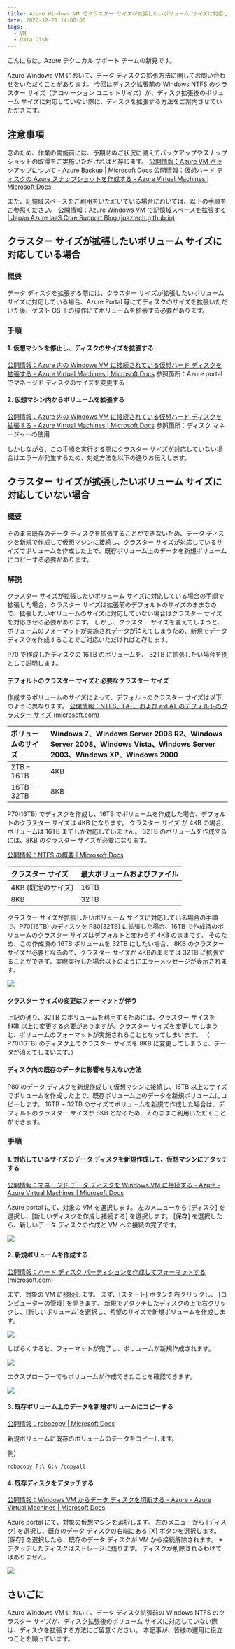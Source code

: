 ```yaml
---
title: Azure Windows VM でクラスター サイズが拡張したいボリューム サイズに対応してない場合について
date: 2022-12-21 14:00:00
tags:
  - VM
  - Data Disk
---
```


こんにちは。Azure テクニカル サポート チームの新見です。

Azure Windows VM において、データ ディスクの拡張方法に関してお問い合わせをいただくことがあります。
今回はディスク拡張前の Windows NTFS のクラスター サイズ（アロケーション ユニットサイズ）が、ディスク拡張後のボリューム サイズに対応していない際に、ディスクを拡張する方法をご案内させていただきます。

## 注意事項
念のため、作業の実施前には、予期せぬご状況に備えてバックアップやスナップショットの取得をご実施いただければと存じます。
[公開情報：Azure VM バックアップについて - Azure Backup | Microsoft Docs](https://learn.microsoft.com/ja-jp/azure/backup/backup-azure-vms-introduction)
[公開情報：仮想ハード ディスクの Azure スナップショットを作成する - Azure Virtual Machines | Microsoft Docs](https://learn.microsoft.com/ja-jp/azure/virtual-machines/snapshot-copy-managed-disk?tabs=portal)

また、記憶域スペースをご利用をいただいている場合においては、以下の手順をご参照ください。
[公開情報：Azure Windows VM で記憶域スペースを拡張する | Japan Azure IaaS Core Support Blog (jpaztech.github.io)](https://jpaztech.github.io/blog/vm/extend-storage-space-on-azure-windows-vm/)


## クラスター サイズが拡張したいボリューム サイズに対応している場合
### 概要
データ ディスクを拡張する際には、クラスター サイズが拡張したいボリューム サイズに対応している場合、Azure Portal 等にてディスクのサイズを拡張いただいた後、ゲスト OS 上の操作にてボリュームを拡張する必要があります。
 
### 手順
#### 1. 仮想マシンを停止し、ディスクのサイズを拡張する
[公開情報：Azure 内の Windows VM に接続されている仮想ハード ディスクを拡張する - Azure Virtual Machines | Microsoft Docs](https://learn.microsoft.com/ja-jp/azure/virtual-machines/windows/expand-os-disk#resize-a-managed-disk-in-the-azure-portal)
参照箇所：Azure portal でマネージド ディスクのサイズを変更する

#### 2. 仮想マシン内からボリュームを拡張する
[公開情報：Azure 内の Windows VM に接続されている仮想ハード ディスクを拡張する - Azure Virtual Machines | Microsoft Docs](https://learn.microsoft.com/ja-jp/azure/virtual-machines/windows/expand-os-disk#using-disk-manager)
参照箇所：ディスク マネージャーの使用

しかしながら、この手順を実行する際にクラスター サイズが対応していない場合はエラーが発生するため、対処方法を以下の通りお伝えします。


## クラスター サイズが拡張したいボリューム サイズに対応していない場合
### 概要
そのまま既存のデータ ディスクを拡張することができないため、データ ディスクを新規で作成して仮想マシンに接続し、クラスター サイズが対応しているサイズでボリュームを作成した上で、既存ボリューム上のデータを新規ボリュームにコピーする必要があります。

### 解説
クラスター サイズが拡張したいボリューム サイズに対応している場合の手順で拡張した場合、クラスター サイズは拡張前のデフォルトのサイズのままなので、拡張したいボリュームのサイズに対応していない場合はクラスター サイズを対応させる必要があります。
しかし、クラスター サイズを変えてしまうと、ボリュームのフォーマットが実施されデータが消えてしまうため、新規でデータ ディスクを作成することでご対応いただければと存じます。

P70 で作成したディスクの 16TB のボリュームを、 32TB に拡張したい場合を例として説明します。

#### デフォルトのクラスター サイズと必要なクラスター サイズ
作成するボリュームのサイズによって、デフォルトのクラスター サイズは以下のように異なります。
[公開情報：NTFS、FAT、および exFAT のデフォルトのクラスター サイズ (microsoft.com)](https://support.microsoft.com/ja-jp/topic/ntfs-fat-%E3%81%8A%E3%82%88%E3%81%B3-exfat-%E3%81%AE%E3%83%87%E3%83%95%E3%82%A9%E3%83%AB%E3%83%88%E3%81%AE%E3%82%AF%E3%83%A9%E3%82%B9%E3%82%BF%E3%83%BC-%E3%82%B5%E3%82%A4%E3%82%BA-9772e6f1-e31a-00d7-e18f-73169155af95)

| ボリュームのサイズ | Windows 7、Windows Server 2008 R2、Windows Server 2008、Windows Vista、Windows Server 2003、Windows XP、Windows 2000 |
|:-----------|:-----------|
| 2TB – 16TB | 4KB |
| 16TB – 32TB | 8KB |

P70(16TB) でディスクを作成し、16TB でボリュームを作成した場合、デフォルトのクラスター サイズは 4KB になります。
クラスター サイズ が 4KB の場合、ボリュームは 16TB までしか対応していません。
32TB のボリュームを作成するには、8KB のクラスター サイズが必要になります。

[公開情報：NTFS の概要 | Microsoft Docs](https://learn.microsoft.com/ja-jp/windows-server/storage/file-server/ntfs-overview#support-for-large-volumes)

| クラスター サイズ	| 最大ボリュームおよびファイル |
|:-----------|:-----------|
| 4KB (既定のサイズ) | 16TB |
| 8KB | 32TB |

クラスター サイズが拡張したいボリューム サイズに対応している場合の手順で、P70(16TB) のディスクを P80(32TB) に拡張した場合、16TB で作成済のボリュームのクラスター サイズはデフォルトと変わらず 4KB のままです。
そのため、この作成済の 16TB ボリュームを 32TB にしたい場合、 8KB のクラスター サイズが必要となるので、クラスター サイズが 4KBのままでは 32TB に拡張することができず、実際実行した場合以下のようにエラーメッセージが表示されます。

![](./extend-data-disk-related-to-a-cluster-size/extend-data-disk-related-to-a-cluster-size-01.png)	

#### クラスター サイズの変更はフォーマットが伴う
上記の通り、32TB のボリュームを利用するためには、クラスター サイズを 8KB 以上に変更する必要がありますが、クラスター サイズを変更してしまうと、ボリュームのフォーマットが実施されることとなってしまいます。
（ P70(16TB) のディスク上でクラスター サイズを 8KB に変更してしまうと、データが消えてしまいます。）


#### ディスク内の既存のデータに影響を与えない方法
P80 のデータ ディスクを新規作成して仮想マシンに接続し、16TB 以上のサイズでボリュームを作成した上で、既存ボリューム上のデータを新規ボリュームにコピーします。
16TB ~ 32TB のサイズでボリュームを新規で作成した場合は、デフォルトのクラスター サイズが 8KB となるため、そのままご利用いただくことができます。

### 手順
#### 1. 対応しているサイズのデータ ディスクを新規作成して、仮想マシンにアタッチする
[公開情報：マネージド データ ディスクを Windows VM に接続する - Azure - Azure Virtual Machines | Microsoft Docs](https://learn.microsoft.com/ja-jp/azure/virtual-machines/windows/attach-managed-disk-portal)

Azure portal にて、対象の VM を選択します。
左のメニューから [ディスク] を選択し、[新しいディスクを作成し接続する] を選択します。
[保存] を選択したら、新しいデータ ディスクの作成と VM への接続の完了です。

![](./extend-data-disk-related-to-a-cluster-size/extend-data-disk-related-to-a-cluster-size-02.png)

#### 2. 新規ボリュームを作成する
[公開情報：ハード ディスク パーティションを作成してフォーマットする (microsoft.com)](https://support.microsoft.com/ja-jp/windows/%E3%83%8F%E3%83%BC%E3%83%89-%E3%83%87%E3%82%A3%E3%82%B9%E3%82%AF-%E3%83%91%E3%83%BC%E3%83%86%E3%82%A3%E3%82%B7%E3%83%A7%E3%83%B3%E3%82%92%E4%BD%9C%E6%88%90%E3%81%97%E3%81%A6%E3%83%95%E3%82%A9%E3%83%BC%E3%83%9E%E3%83%83%E3%83%88%E3%81%99%E3%82%8B-bbb8e185-1bda-ecd1-3465-c9728f7d7d2e)

まず、対象の VM に接続します。
まず、[スタート]  ボタンを右クリックし、 [コンピューターの管理] を開きます。
新規でアタッチしたディスクの上で右クリックし、[新しいボリューム]を選択し、希望のサイズで新規ボリュームを作成します。

![](./extend-data-disk-related-to-a-cluster-size/extend-data-disk-related-to-a-cluster-size-03.png)

しばらくすると、フォーマットが完了し、ボリュームが新規作成されます。

![](./extend-data-disk-related-to-a-cluster-size/extend-data-disk-related-to-a-cluster-size-04.png)

エクスプローラーでもボリュームが作成できたことを確認できます。

![](./extend-data-disk-related-to-a-cluster-size/extend-data-disk-related-to-a-cluster-size-05.png)

#### 3. 既存ボリューム上のデータを新規ボリュームにコピーする
[公開情報：robocopy | Microsoft Docs](https://learn.microsoft.com/ja-jp/windows-server/administration/windows-commands/robocopy)

新規ボリュームに既存のボリュームのデータをコピーします。

例）

```shell
robocopy F:\ G:\ /copyall
```

#### 4. 既存ディスクをデタッチする
[公開情報：Windows VM からデータ ディスクを切断する - Azure - Azure Virtual Machines | Microsoft Docs](https://learn.microsoft.com/ja-jp/azure/virtual-machines/windows/detach-disk#detach-a-data-disk-using-the-portal)

Azure portal にて、対象の仮想マシンを選択します。
左のメニューから [ディスク] を選択し、既存のデータ ディスクの右端にある [X] ボタンを選択します。
[保存] を選択したら、既存のデータ ディスクが VM から接続解除されます。
※デタッチしたディスクはストレージに残ります。 ディスクが削除されるわけではありません。

![](./extend-data-disk-related-to-a-cluster-size/extend-data-disk-related-to-a-cluster-size-06.png)

## さいごに
Azure Windows VM において、データ ディスク拡張前の Windows NTFS のクラスター サイズが、ディスク拡張後のボリューム サイズに対応していない際は、ディスクを拡張する方法にご留意ください。
本記事が、皆様の運用に役立つことを願っています。
